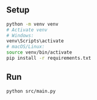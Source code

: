 ## Setup
```bash
python -m venv venv
# Activate venv
# Windows:
venv\Scripts\activate
# macOS/Linux:
source venv/bin/activate
pip install -r requirements.txt
```

## Run
```bash
python src/main.py
```